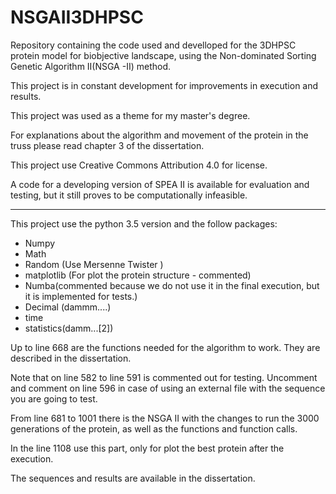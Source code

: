 # NSGAII3DHPSC
Repository containing the code used and develloped for the 3DHPSC protein model for biobjective  landscape, using the Non-dominated Sorting Genetic Algorithm II(NSGA -II) method. 

This project is in constant development for improvements in execution and results.

This project was used as a theme for my master's degree.

For explanations about the algorithm and movement of the protein in the truss please read chapter 3 of the dissertation.

This project use Creative Commons Attribution 4.0 for license.

A code for a developing version of SPEA II is available for evaluation and testing, but it still proves to be computationally infeasible.


-------------------------------------------------------------------------------

This project use the python 3.5 version and the follow packages:

- Numpy
- Math
- Random (Use Mersenne Twister )
- matplotlib (For plot the protein structure - commented)
- Numba(commented because we do not use it in the final execution, but it is implemented for tests.)
- Decimal (dammm....)
- time
- statistics(damm...[2])
 

Up to line 668 are the functions needed for the algorithm to work. They are described in the dissertation.

Note that on line 582 to line 591 is commented out for testing. Uncomment and comment on line 596 in case of using an external file with the sequence you are going to test.

From line 681 to 1001 there is the NSGA II with the changes to run the 3000 generations of the protein, as well as the functions and function calls.

In the line 1108 use this part, only for plot the best protein after the execution.

The sequences and results are available in the dissertation.
